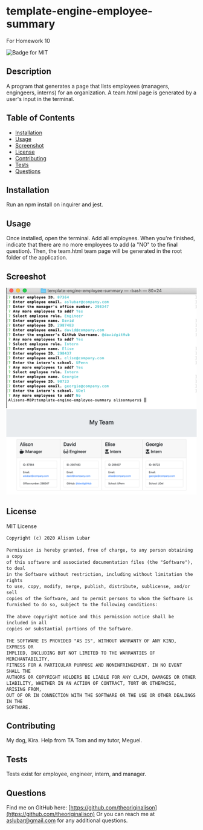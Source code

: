 # template-engine-employee-summary
For Homework 10

![Badge for MIT](https://img.shields.io/badge/license-MIT-green)
  
## Description
A program that generates a page that lists employees (managers, engingeers, interns) for an organization. A team.html page is generated by a user's input in the terminal.

## Table of Contents
* [Installation](#installation)
* [Usage](#usage)
* [Screenshot](#screenshot)
* [License](#license)
* [Contributing](#contributing)
* [Tests](#tests)
* [Questions](#questions)
  
## Installation
Run an npm install on inquirer and jest.

## Usage
Once installed, open the terminal. Add all employees. When you're finished, indicate that there are no more employees to add (a "NO" to the final question). Then, the team.html team page will be generated in the root folder of the application.

## Screeshot
![Screenshot of questions in terminal](./assets/terminal-prompts-screenshot.png)
![Screenshot of generated HTML File](./assets/employee-page-screenshot.png)

## License
MIT License

    Copyright (c) 2020 Alison Lubar
    
    Permission is hereby granted, free of charge, to any person obtaining a copy
    of this software and associated documentation files (the "Software"), to deal
    in the Software without restriction, including without limitation the rights
    to use, copy, modify, merge, publish, distribute, sublicense, and/or sell
    copies of the Software, and to permit persons to whom the Software is
    furnished to do so, subject to the following conditions:
    
    The above copyright notice and this permission notice shall be included in all
    copies or substantial portions of the Software.
    
    THE SOFTWARE IS PROVIDED "AS IS", WITHOUT WARRANTY OF ANY KIND, EXPRESS OR
    IMPLIED, INCLUDING BUT NOT LIMITED TO THE WARRANTIES OF MERCHANTABILITY,
    FITNESS FOR A PARTICULAR PURPOSE AND NONINFRINGEMENT. IN NO EVENT SHALL THE
    AUTHORS OR COPYRIGHT HOLDERS BE LIABLE FOR ANY CLAIM, DAMAGES OR OTHER
    LIABILITY, WHETHER IN AN ACTION OF CONTRACT, TORT OR OTHERWISE, ARISING FROM,
    OUT OF OR IN CONNECTION WITH THE SOFTWARE OR THE USE OR OTHER DEALINGS IN THE
    SOFTWARE.

## Contributing
My dog, Kira. Help from TA Tom and my tutor, Meguel.

## Tests
Tests exist for employee, engineer, intern, and manager.

## Questions
Find me on GitHub here: [https://github.com/theoriginalison](https://github.com/theoriginalison)
Or you can reach me at aslubar@gmail.com for any additional questions.